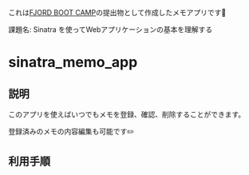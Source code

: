 これは[FJORD BOOT CAMP](https://bootcamp.fjord.jp/)の提出物として作成したメモアプリです📝

課題名: Sinatra を使ってWebアプリケーションの基本を理解する

# sinatra_memo_app

## 説明
このアプリを使えばいつでもメモを登録、確認、削除することができます。

登録済みのメモの内容編集も可能です✏️

## 利用手順

